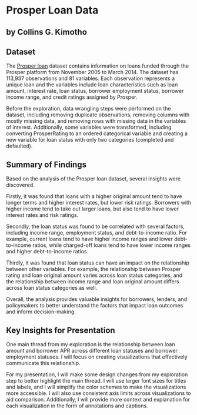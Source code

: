 # Prosper Loan Data
## by Collins G. Kimotho


## Dataset

The [Prosper loan](https://s3.amazonaws.com/udacity-hosted-downloads/ud651/prosperLoanData.csv) dataset contains information on loans funded through the Prosper platform from November 2005 to March 2014. The dataset has 113,937 observations and 81 variables. Each observation represents a unique loan and the variables include loan characteristics such as loan amount, interest rate, loan status, borrower employment status, borrower income range, and credit ratings assigned by Prosper.

Before the exploration, data wrangling steps were performed on the dataset, including removing duplicate observations, removing columns with mostly missing data, and removing rows with missing data in the variables of interest. Additionally, some variables were transformed, including converting ProsperRating to an ordered categorical variable and creating a new variable for loan status with only two categories (completed and defaulted).

## Summary of Findings
Based on the analysis of the Prosper loan dataset, several insights were discovered.

Firstly, it was found that loans with a higher original amount tend to have longer terms and higher interest rates, but lower risk ratings. Borrowers with higher income tend to take out larger loans, but also tend to have lower interest rates and risk ratings.

Secondly, the loan status was found to be correlated with several factors, including income range, employment status, and debt-to-income ratio. For example, current loans tend to have higher income ranges and lower debt-to-income ratios, while charged-off loans tend to have lower income ranges and higher debt-to-income ratios.

Thirdly, it was found that loan status can have an impact on the relationship between other variables. For example, the relationship between Prosper rating and loan original amount varies across loan status categories, and the relationship between income range and loan original amount differs across loan status categories as well.

Overall, the analysis provides valuable insights for borrowers, lenders, and policymakers to better understand the factors that impact loan outcomes and inform decision-making.



## Key Insights for Presentation

One main thread from my exploration is the relationship between loan amount and borrower APR across different loan statuses and borrower employment statuses. I will focus on creating visualizations that effectively communicate this relationship.

For my presentation, I will make some design changes from my exploration step to better highlight the main thread. I will use larger font sizes for titles and labels, and I will simplify the color schemes to make the visualizations more accessible. I will also use consistent axis limits across visualizations to aid comparison. Additionally, I will provide more context and explanation for each visualization in the form of annotations and captions.

